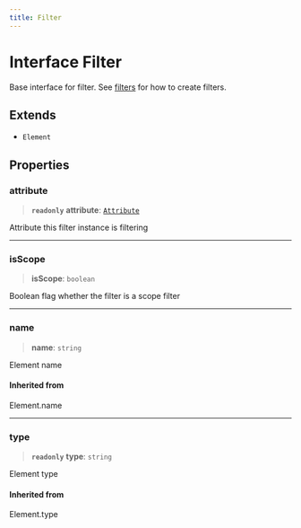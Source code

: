```yaml
---
title: Filter
---
```


# Interface Filter

Base interface for filter. See [filters](../namespaces/namespace.filters/index.md) for how to create filters.

## Extends

- `Element`

## Properties

### attribute

> **`readonly`** **attribute**: [`Attribute`](interface.Attribute.md)

Attribute this filter instance is filtering

***

### isScope

> **isScope**: `boolean`

Boolean flag whether the filter is a scope filter

***

### name

> **name**: `string`

Element name

#### Inherited from

Element.name

***

### type

> **`readonly`** **type**: `string`

Element type

#### Inherited from

Element.type
